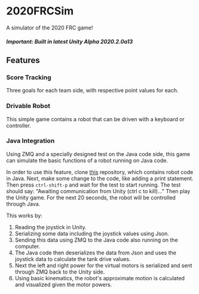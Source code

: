 # 2020FRCSim
A simulator of the 2020 FRC game!

##### *Important: Built in latest Unity Alpha 2020.2.0a13*

## Features

### Score Tracking

Three goals for each team side, with respective point values for each.

### Drivable Robot

This simple game contains a robot that can be driven with a keyboard or controller.

### Java Integration

Using ZMQ and a specially designed test on the Java code side, this game can simulate the basic functions of a robot running on Java code.

In order to use this feature, clone [this](https://github.com/Maciej4/NEOBot) repository, which contains robot code in Java. Next, make some change to the code, like adding a print statement. Then press `ctrl-shift-p` and wait for the test to start running. The test should say: "Awaiting communication from Unity (ctrl c to kill)..." Then play the Unity game. For the next 20 seconds, the robot will be controlled through Java.

This works by:

1. Reading the joystick in Unity.
2. Serializing some data including the joystick values using Json.
3. Sending this data using ZMQ to the Java code also running on the computer.
4. The Java code then deserializes the data from Json and uses the joystick data to calculate the tank drive values.
5. Next the left and right power for the virtual motors is serialized and sent through ZMQ back to the Unity side.
6. Using basic kinematics, the robot's approximate motion is calculated and visualized given the motor powers.
